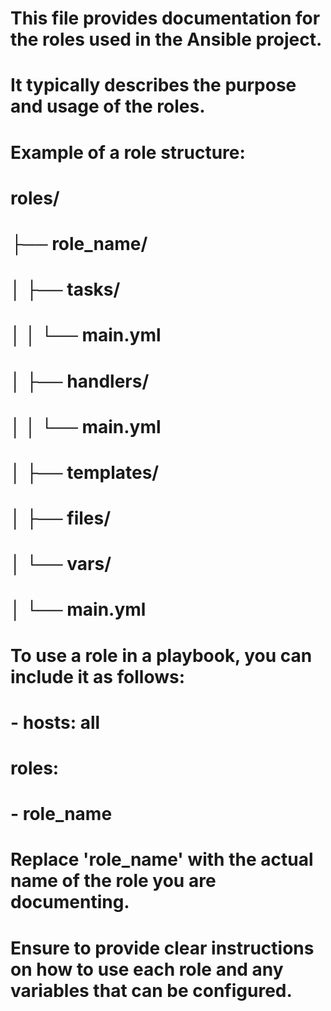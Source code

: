 # This file provides documentation for the roles used in the Ansible project. 
# It typically describes the purpose and usage of the roles.

# Example of a role structure:
# roles/
# ├── role_name/
# │   ├── tasks/
# │   │   └── main.yml
# │   ├── handlers/
# │   │   └── main.yml
# │   ├── templates/
# │   ├── files/
# │   └── vars/
# │       └── main.yml

# To use a role in a playbook, you can include it as follows:
# - hosts: all
#   roles:
#     - role_name

# Replace 'role_name' with the actual name of the role you are documenting. 
# Ensure to provide clear instructions on how to use each role and any variables that can be configured.